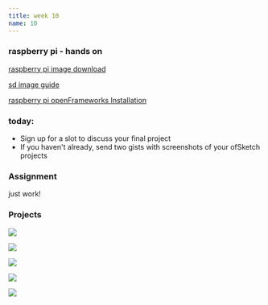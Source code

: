 ```yaml
---
title: week 10
name: 10
---
```


<h3 class="text-muted">raspberry pi - hands on</h3>

<a href="http://www.raspberrypi.org/downloads/" target="_blank" class="inline">raspberry pi image download</a>

<a href="http://www.raspberrypi.org/documentation/installation/installing-images/mac.md" target="_blank" class="inline">sd image guide</a>

<a href="http://openframeworks.cc/setup/raspberrypi/Raspberry-Pi-Getting-Started.html" target="_blank" class="inline">raspberry pi openFrameworks Installation</a>

<h3 class="text-muted">today:</h3>

* Sign up for a slot to discuss your final project
* If you haven't already, send two gists with screenshots of your ofSketch projects

<h3 class="text-muted">Assignment</h3>

just work!

<h3 class="text-muted">Projects</h3>

<div class="row">
	<div class="grid-img">
		<p>
			<a href="https://gist.github.com/willauerj/1b151372d59e9be5a45b" target="_blank"><img src="{{site.url}}/media/sketchScreenShots/j1.png"></a>
		</p>
	</div>
	<div class="grid-img">
		<p>
			<a href="https://github.com/sendtogil/EmoFlux" target="_blank"><img src="{{site.url}}/media/sketchScreenShots/gill.png"></a>
		</p>
	</div>
	<div class="grid-img">
		<p>
			<a href="https://github.com/Mirong/MKProject" target="_blank"><img src="{{site.url}}/media/sketchScreenShots/MKproject3.jpg"></a>
		</p>
	</div>
	<div class="grid-img">
		<p>
			<a href="https://gist.github.com/djung3/867daa0c18d4c7357eb4" target="_blank"><img src="{{site.url}}/media/sketchScreenShots/dain.png"></a>
		</p>
	</div>
	<div class="grid-img">
		<p>
			<a href="http://github.com/brannondorsey/betweenthetwoofthese" target="_blank"><img src="{{site.url}}/media/sketchScreenShots/b.jpg"></a>
		</p>
	</div>
</div>